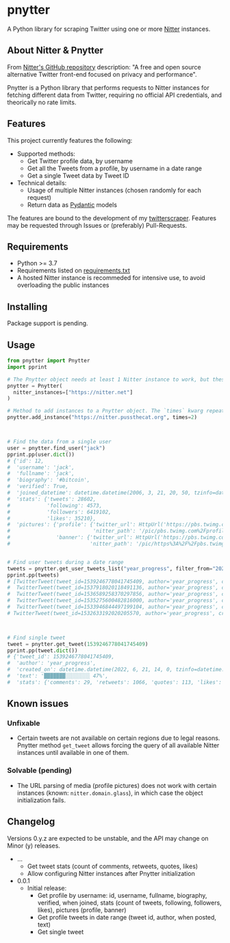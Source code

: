 # pnytter

A Python library for scraping Twitter using one or more [Nitter](https://github.com/zedeus/nitter) instances.

## About Nitter & Pnytter

From [Nitter's GitHub repository](https://github.com/zedeus/nitter) description: "A free and open source alternative Twitter front-end focused on privacy and performance".

Pnytter is a Python library that performs requests to Nitter instances for fetching different data from Twitter, requiring no official API credentials, and theorically no rate limits.

## Features

This project currently features the following:

- Supported methods:
  - Get Twitter profile data, by username
  - Get all the Tweets from a profile, by username in a date range
  - Get a single Tweet data by Tweet ID
- Technical details:
  - Usage of multiple Nitter instances (chosen randomly for each request)
  - Return data as [Pydantic](https://pydantic-docs.helpmanual.io) models

The features are bound to the development of my [twitterscraper](https://github.com/David-Lor/twitterscraper). Features may be requested through Issues or (preferably) Pull-Requests.

## Requirements

- Python >= 3.7
- Requirements listed on [requirements.txt](requirements.txt)
- A hosted Nitter instance is recommeded for intensive use, to avoid overloading the public instances

## Installing

Package support is pending.

## Usage

```python
from pnytter import Pnytter
import pprint

# The Pnytter object needs at least 1 Nitter instance to work, but these can be added after initialization
pnytter = Pnytter(
  nitter_instances=["https://nitter.net"]
)

# Method to add instances to a Pnytter object. The `times` kwarg repeats the instance to increase its chances of being used
pnytter.add_instance("https://nitter.pussthecat.org", times=2)



# Find the data from a single user
user = pnytter.find_user("jack")
pprint.pp(user.dict())
# {'id': 12,
#  'username': 'jack',
#  'fullname': 'jack',
#  'biography': '#bitcoin',
#  'verified': True,
#  'joined_datetime': datetime.datetime(2006, 3, 21, 20, 50, tzinfo=datetime.timezone.utc),
#  'stats': {'tweets': 28602,
#            'following': 4573,
#            'followers': 6419102,
#            'likes': 35210},
#  'pictures': {'profile': {'twitter_url': HttpUrl('https://pbs.twimg.com/profile_images/1115644092329758721/AFjOr-K8.jpg', scheme='https', host='pbs.twimg.com', tld='com', host_type='domain', port='443', path='/profile_images/1115644092329758721/AFjOr-K8.jpg'),
#                           'nitter_path': '/pic/pbs.twimg.com%2Fprofile_images%2F1115644092329758721%2FAFjOr-K8.jpg'},
#               'banner': {'twitter_url': HttpUrl('https://pbs.twimg.com/profile_banners/12/1584998840/1500x500', scheme='https', host='pbs.twimg.com', tld='com', host_type='domain', port='443', path='/profile_banners/12/1584998840/1500x500'),
#                          'nitter_path': '/pic/https%3A%2F%2Fpbs.twimg.com%2Fprofile_banners%2F12%2F1584998840%2F1500x500'}}}


# Find user tweets during a date range
tweets = pnytter.get_user_tweets_list("year_progress", filter_from="2022-06-01", filter_to="2022-06-25")
pprint.pp(tweets)
# [TwitterTweet(tweet_id=1539246778041745409, author='year_progress', created_on=datetime.datetime(2022, 6, 21, 14, 0, tzinfo=datetime.timezone.utc), text='▓▓▓▓▓▓▓░░░░░░░░ 47%', stats=Stats(comments=29, retweets=1066, quotes=113, likes=5497)),
#  TwitterTweet(tweet_id=1537918020118491136, author='year_progress', created_on=datetime.datetime(2022, 6, 17, 22, 0, tzinfo=datetime.timezone.utc), text='▓▓▓▓▓▓▓░░░░░░░░ 46%', stats=Stats(comments=26, retweets=984, quotes=102, likes=5866)),
#  TwitterTweet(tweet_id=1536589258370297856, author='year_progress', created_on=datetime.datetime(2022, 6, 14, 6, 0, tzinfo=datetime.timezone.utc), text='▓▓▓▓▓▓▓░░░░░░░░ 45%', stats=Stats(comments=40, retweets=1490, quotes=144, likes=7543)),
#  TwitterTweet(tweet_id=1535275600482816000, author='year_progress', created_on=datetime.datetime(2022, 6, 10, 15, 0, tzinfo=datetime.timezone.utc), text='▓▓▓▓▓▓▓░░░░░░░░ 44%', stats=Stats(comments=21, retweets=937, quotes=95, likes=5879)),
#  TwitterTweet(tweet_id=1533946844497199104, author='year_progress', created_on=datetime.datetime(2022, 6, 6, 23, 0, tzinfo=datetime.timezone.utc), text='▓▓▓▓▓▓░░░░░░░░░ 43%', stats=Stats(comments=42, retweets=1090, quotes=121, likes=7327)),
# TwitterTweet(tweet_id=1532633192020205570, author='year_progress', created_on=datetime.datetime(2022, 6, 3, 8, 0, tzinfo=datetime.timezone.utc), text='▓▓▓▓▓▓░░░░░░░░░ 42%', stats=Stats(comments=31, retweets=1152, quotes=165, likes=7021))]



# Find single tweet
tweet = pnytter.get_tweet(1539246778041745409)
pprint.pp(tweet.dict())
# {'tweet_id': 1539246778041745409,
#  'author': 'year_progress',
#  'created_on': datetime.datetime(2022, 6, 21, 14, 0, tzinfo=datetime.timezone.utc),
#  'text': '▓▓▓▓▓▓▓░░░░░░░░ 47%',
#  'stats': {'comments': 29, 'retweets': 1066, 'quotes': 113, 'likes': 5497}}
```

## Known issues

### Unfixable

- Certain tweets are not available on certain regions due to legal reasons. Pnytter method `get_tweet` allows forcing the query of all available Nitter instances until available in one of them.

### Solvable (pending)

- The URL parsing of media (profile pictures) does not work with certain instances (known: `nitter.domain.glass`), in which case the object initialization fails.

## Changelog

Versions 0.y.z are expected to be unstable, and the API may change on Minor (y) releases.

- ...
  - Get tweet stats (count of comments, retweets, quotes, likes)
  - Allow configuring Nitter instances after Pnytter initialization
- 0.0.1
  - Initial release:
    - Get profile by username: id, username, fullname, biography, verified, when joined, stats (count of tweets, following, followers, likes), pictures (profile, banner)
    - Get profile tweets in date range (tweet id, author, when posted, text)
    - Get single tweet

